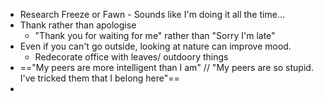 - Research Freeze or Fawn - Sounds like I'm doing it all the time...
- Thank rather than apologise
	- "Thank you for waiting for me" rather than "Sorry I'm late"
- Even if you can't go outside, looking at nature can improve mood. 
	- Redecorate office with leaves/ outdoory things
- =="My peers are more intelligent than I am" // "My peers are so stupid. I've tricked them that I belong here"==
- 
